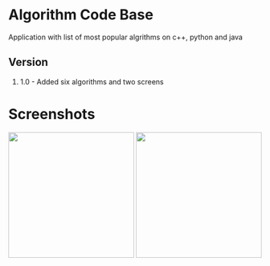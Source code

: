# Algorithm Code Base

Application with list of most popular algrithms on c++, python and java

## Version

1. 1.0 - Added six algorithms and two screens

# Screenshots
[<img src="https://i.ibb.co/fr0002f/Screenshot-20230814-012417.png" width="250"/>](image.png)
[<img src="https://i.ibb.co/xMvn3Yz/Screenshot-20230814-012440.png" width="250"/>](image2.png)